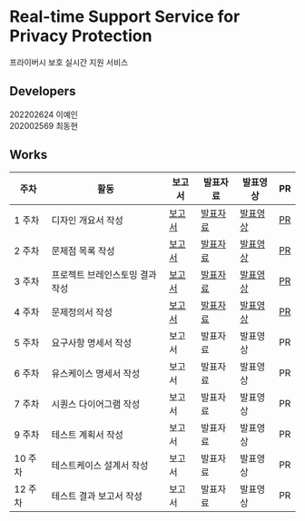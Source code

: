 # Real-time Support Service for Privacy Protection

프라이버시 보호 실시간 지원 서비스

## Developers

202202624 이예인<br>
202002569 최동현

## Works

| 주차  | 활동 | 보고서 | 발표자료 | 발표영상 | PR |
|------|------|--------|----------|----------|----|
| 1 주차 | 디자인 개요서 작성 | [보고서](https://docs.google.com/document/d/1Et6mASg1h8TvnPL3yr42QxF-E3m8FyGT/edit?usp=sharing&ouid=116586439470799169786&rtpof=true&sd=true)| [발표자료](https://drive.google.com/file/d/1Er5kh8nodRNm502V2xAwjBVlRuuh4th6/view?usp=sharing) | [발표영상](https://youtu.be/z570EzBaHbY?si=IamLZpoUD0n9iSxB) | [PR](https://github.com/iyeaaa/PrivRTC/pull/1) |
| 2 주차 | 문제점 목록 작성 | [보고서](https://docs.google.com/document/d/1EyKkXhdYSxklNGGQriLnpQpO-PLTwXCe/edit?usp=sharing&ouid=116586439470799169786&rtpof=true&sd=true) | [발표자료](https://drive.google.com/file/d/1EtfTJZxNmwpgwLKUmFc3RD0Z3oLn_0A6/view?usp=sharing) | [발표영상](https://youtu.be/bX-g0Ycl_NE) | [PR](https://github.com/iyeaaa/PrivRTC/pull/2) |
| 3 주차 | 프로젝트 브레인스토밍 결과 작성 | [보고서](https://drive.google.com/file/d/1UIE2ilqTdA2pJEPVAZCcgX7qy_hZoTeh/view?usp=sharing) | [발표자료](https://drive.google.com/file/d/1UeGg6eTVL-r8IHE9Akafhmzww5hqME_R/view?usp=sharing) | [발표영상](https://youtu.be/tU0xAXcUeFE) | [PR](https://github.com/iyeaaa/PrivRTC/pull/3) |
| 4 주차 | 문제정의서 작성 | [보고서](https://docs.google.com/document/d/14Z3h5PkqaI4eDuY_tky5x93FtNltqDEp/edit?usp=sharing&ouid=116586439470799169786&rtpof=true&sd=true) | [발표자료](https://drive.google.com/file/d/14Udo597ZiC3P2LbN8PdXhLQTjNRFX-zJ/view?usp=sharing) | [발표영상](https://youtu.be/trcVuJcsKjQ) | [PR](https://github.com/iyeaaa/PrivRTC/pull/5) |
| 5 주차 | 요구사항 명세서 작성 | 보고서 | 발표자료 | 발표영상 | PR |
| 6 주차 | 유스케이스 명세서 작성 | 보고서 | 발표자료 | 발표영상 | PR |
| 7 주차 | 시퀀스 다이어그램 작성 | 보고서 | 발표자료 | 발표영상 | PR |
| 9 주차 | 테스트 계획서 작성 | 보고서 | 발표자료 | 발표영상 | PR |
| 10 주차 | 테스트케이스 설계서 작성 | 보고서 | 발표자료 | 발표영상 | PR |
| 12 주차 | 테스트 결과 보고서 작성 | 보고서 | 발표자료 | 발표영상 | PR |
